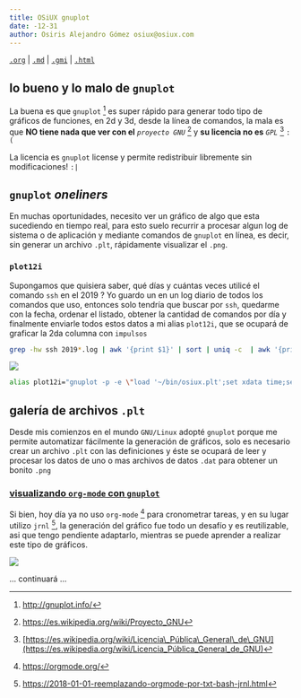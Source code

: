 ```yaml
---
title: OSiUX gnuplot
date: -12-31
author: Osiris Alejandro Gómez osiux@osiux.com
---
```


[`.org`](https://gitlab.com/osiux/osiux.gitlab.io/-/raw/master/plt.org) |
[`.md`](https://gitlab.com/osiux/osiux.gitlab.io/-/raw/master/plt.md) |
[`.gmi`](gemini://gmi.osiux.com/plt.gmi) |
[`.html`](https://osiux.gitlab.io/plt.html)

## lo bueno y lo malo de `gnuplot`

La buena es que `gnuplot` [^1] es super rápido para generar todo tipo de
gráficos de funciones, en 2d y 3d, desde la línea de comandos, la mala
es que **NO tiene nada que ver con el** *`proyecto GNU`* [^2] y **su
licencia no es** *`GPL`* [^3] `:(`

La licencia es `gnuplot` license y permite redistribuir libremente sin
modificaciones! `:|`

## `gnuplot` *oneliners*

En muchas oportunidades, necesito ver un gráfico de algo que esta
sucediendo en tiempo real, para esto suelo recurrir a procesar algun log
de sistema o de aplicación y mediante comandos de `gnuplot` en línea, es
decir, sin generar un archivo `.plt`, rápidamente visualizar el `.png`.

### `plot12i`

Supongamos que quisiera saber, qué días y cuántas veces utilicé el
comando `ssh` en el 2019 ? Yo guardo un en un log diario de todos los
comandos que uso, entonces solo tendría que buscar por `ssh`, quedarme
con la fecha, ordenar el listado, obtener la cantidad de comandos por
día y finalmente enviarle todos estos datos a mi alias `plot12i`, que se
ocupará de graficar la 2da columna con `impulsos`

``` {.bash org-language="sh" exports="code"}
grep -hw ssh 2019*.log | awk '{print $1}' | sort | uniq -c  | awk '{print $2,$1}' | plot12i

```

[![](https://osiux.com/tmb/plot12i-ssh-2019.png)](https://osiux.com/img/plot12i-ssh-2019.png)

``` {.bash org-language="sh" eports="code"}
alias plot12i="gnuplot -p -e \"load '~/bin/osiux.plt';set xdata time;set timefmt '%Y-%m-%d';set format x '%Y/%m';plot '-' u 1:2 w i ls 1 \" > /tmp/plt.png && pqiv -i /tmp/plt.png"

```

## galería de archivos `.plt`

Desde mis comienzos en el mundo `GNU/Linux` adopté `gnuplot` porque me
permite automatizar fácilmente la generación de gráficos, solo es
necesario crear un archivo `.plt` con las definiciones y éste se ocupará
de leer y procesar los datos de uno o mas archivos de datos `.dat` para
obtener un bonito `.png`

### [visualizando `org-mode` con `gnuplot`](visualizando-org-mode-con-gnuplot)

Si bien, hoy día ya no uso `org-mode` [^4] para cronometrar tareas, y en
su lugar utilizo `jrnl` [^5], la generación del gráfico fue todo un
desafío y es reutilizable, asi que tengo pendiente adaptarlo, mientras
se puede aprender a realizar este tipo de gráficos.

[![](https://osiux.com/tmb/org-task-by-day-2011.png)](file:visualizando-org-mode-con-gnuplot.org)

... continuará ...

[^1]: <http://gnuplot.info/>

[^2]: <https://es.wikipedia.org/wiki/Proyecto_GNU>

[^3]: [https://es.wikipedia.org/wiki/Licencia\_Pública\_General\_de\_GNU](https://es.wikipedia.org/wiki/Licencia_Pública_General_de_GNU)

[^4]: <https://orgmode.org/>

[^5]: <https://2018-01-01-reemplazando-orgmode-por-txt-bash-jrnl.html>
